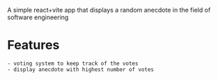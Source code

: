 A simple react+vite app that displays a random anecdote in the field of software engineering 
# Features
    - voting system to keep track of the votes
    - display anecdote with highest number of votes